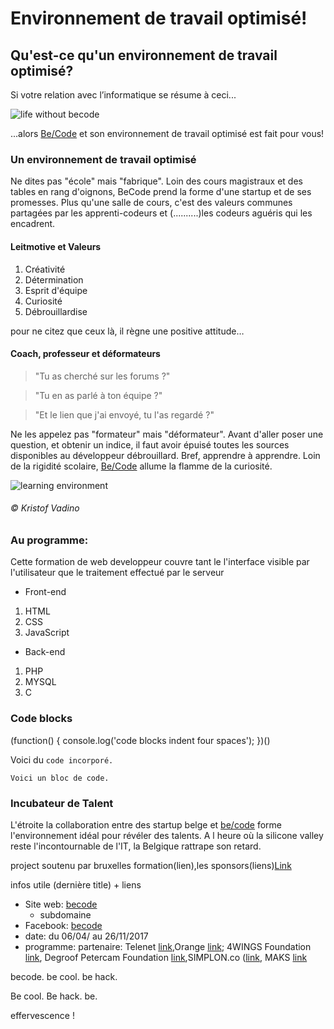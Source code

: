 # Environnement de travail optimisé!


## Qu'est-ce qu'un environnement de travail optimisé?

Si votre relation avec l’informatique se résume à ceci...

![life without becode](http://reactiongifs.me/wp-content/uploads/2014/06/it-crowd-maurice-moss-frustration-fuck-this.gif)

...alors [Be/Code](http://register.becode.org) et son environnement de travail optimisé est fait pour vous!


### Un environnement de travail optimisé
Ne dites pas "école" mais "fabrique". Loin des cours magistraux et des tables en rang d'oignons, BeCode prend la forme d'une startup et de ses promesses. Plus qu'une salle de cours, c'est des valeurs communes partagées par les apprenti-codeurs et (..........)les codeurs aguéris qui les encadrent. 

#### Leitmotive et Valeurs
1. Créativité
2. Détermination
3. Esprit d'équipe
4. Curiosité
5. Débrouillardise

pour ne citez que ceux là, il règne une positive attitude…


#### Coach, professeur et déformateurs

> "Tu as cherché sur les forums ?"

> "Tu en as parlé à ton équipe ?"

> "Et le lien que j'ai envoyé, tu l'as regardé ?"

Ne les appelez pas "formateur" mais "déformateur". Avant d'aller poser une question, et obtenir un indice, il faut avoir épuisé toutes les sources disponibles au développeur débrouillard. Bref, apprendre à apprendre. Loin de la rigidité scolaire, [Be/Code](http://register.becode.org) allume la flamme de la curiosité.

![learning environment](https://images.lecho.be/view?iid=dc:78762507&context=ONLINE&ratio=3/1&width=1425&imageType=JPEG&ts=1491634560000)
###### © Kristof Vadino

### Au programme:

Cette formation de web developpeur couvre tant le l'interface visible par l'utilisateur que le traitement effectué par le serveur

* Front-end
 1. HTML
 2. CSS
 3. JavaScript

* Back-end
 1. PHP
 2. MYSQL
 3. C


### Code blocks

(function() {
    console.log('code blocks indent four spaces');
})()

Voici du `code incorporé.`
```
Voici un bloc de code.
```



### Incubateur de Talent
L'étroite la collaboration entre des startup belge et [be/code](http://register.becode.org) forme l'environnement idéal pour révéler des talents.
A l heure où la silicone valley reste l'incontournable de l'IT, la Belgique rattrape son retard.






project soutenu par bruxelles formation(lien),les sponsors(liens)[Link](http://a.com)


infos utile (dernière title) + liens

* Site web: [becode](http://register.becode.org)
  * subdomaine
* Facebook: [becode](http://register.becode.org)
* date: du 06/04/ au 26/11/2017  
* programme:
  partenaire: Telenet [link](http://www.telenet.be/),Orange [link](http://www.orange.be/); 4WINGS Foundation [link](http://www.orange.be/), Degroof Petercam Foundation [link](http://register.becode.org/),SIMPLON.co ([link](http://simplon.co/), MAKS [link](http://www.maksvzw.org/)
 
becode. be cool. be hack.

Be cool. Be hack. be</code>. 

effervescence !

